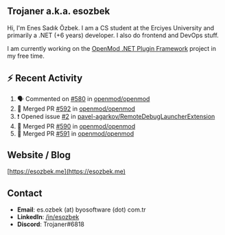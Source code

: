 ##  Trojaner a.k.a. esozbek
Hi, I'm Enes Sadık Özbek. I am a CS student at the Erciyes University and primarily a .NET (+6 years) developer. I also do frontend and DevOps stuff.

I am currently working on the [OpenMod .NET Plugin Framework](https://github.com/openmod/openmod) project in my free time. 

## :zap: Recent Activity

<!--START_SECTION:activity-->
1. 🗣 Commented on [#580](https://github.com/openmod/openmod/issues/580) in [openmod/openmod](https://github.com/openmod/openmod)
2. 🎉 Merged PR [#592](https://github.com/openmod/openmod/pull/592) in [openmod/openmod](https://github.com/openmod/openmod)
3. ❗️ Opened issue [#2](https://github.com/pavel-agarkov/RemoteDebugLauncherExtension/issues/2) in [pavel-agarkov/RemoteDebugLauncherExtension](https://github.com/pavel-agarkov/RemoteDebugLauncherExtension)
4. 🎉 Merged PR [#590](https://github.com/openmod/openmod/pull/590) in [openmod/openmod](https://github.com/openmod/openmod)
5. 🎉 Merged PR [#591](https://github.com/openmod/openmod/pull/591) in [openmod/openmod](https://github.com/openmod/openmod)
<!--END_SECTION:activity-->

## Website / Blog
[https://esozbek.me](https://esozbek.me)

## Contact
- **Email**: es.ozbek (at) byosoftware (dot) com.tr
- **LinkedIn**: [/in/esozbek](https://linkedin.com/in/esozbek)
- **Discord**: Trojaner#6818
